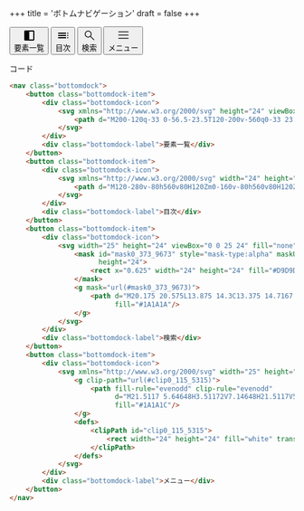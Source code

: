 +++
title = 'ボトムナビゲーション'
draft = false
+++

<nav class="bottomdock bottomdock-static">
    <button class="bottomdock-item">
        <div class="bottomdock-icon">
            <svg xmlns="http://www.w3.org/2000/svg" height="24" viewBox="0 -960 960 960" width="24">
                <path d="M200-120q-33 0-56.5-23.5T120-200v-560q0-33 23.5-56.5T200-840h560q33 0 56.5 23.5T840-760v560q0 33-23.5 56.5T760-120H200Zm280-80h280v-560H480v560Z"/>
            </svg>
        </div>
        <div class="bottomdock-label">要素一覧</div>
    </button>
    <button class="bottomdock-item">
        <div class="bottomdock-icon">
            <svg xmlns="http://www.w3.org/2000/svg" width="24" height="24" viewBox="0 -960 960 960">
                <path d="M120-280v-80h560v80H120Zm0-160v-80h560v80H120Zm0-160v-80h560v80H120Zm680 320q-17 0-28.5-11.5T760-320q0-17 11.5-28.5T800-360q17 0 28.5 11.5T840-320q0 17-11.5 28.5T800-280Zm0-160q-17 0-28.5-11.5T760-480q0-17 11.5-28.5T800-520q17 0 28.5 11.5T840-480q0 17-11.5 28.5T800-440Zm0-160q-17 0-28.5-11.5T760-640q0-17 11.5-28.5T800-680q17 0 28.5 11.5T840-640q0 17-11.5 28.5T800-600Z"/>
            </svg>
        </div>
        <div class="bottomdock-label">目次</div>
    </button>
    <button class="bottomdock-item">
        <div class="bottomdock-icon">
            <svg width="25" height="24" viewBox="0 0 25 24" fill="none" xmlns="http://www.w3.org/2000/svg">
                <mask id="mask0_373_9673" style="mask-type:alpha" maskUnits="userSpaceOnUse" x="0" y="0" width="25"
                      height="24">
                    <rect x="0.625" width="24" height="24" fill="#D9D9D9"/>
                </mask>
                <g mask="url(#mask0_373_9673)">
                    <path d="M20.175 20.575L13.875 14.3C13.375 14.7167 12.8 15.0417 12.15 15.275C11.5 15.5083 10.8334 15.625 10.15 15.625C8.43336 15.625 6.98336 15.0333 5.80002 13.85C4.61669 12.6667 4.02502 11.2167 4.02502 9.5C4.02502 7.8 4.61669 6.354 5.80002 5.162C6.98336 3.97067 8.43336 3.375 10.15 3.375C11.85 3.375 13.2917 3.96667 14.475 5.15C15.6584 6.33333 16.25 7.78333 16.25 9.5C16.25 10.2167 16.1334 10.9 15.9 11.55C15.6667 12.2 15.35 12.7667 14.95 13.25L21.225 19.525L20.175 20.575ZM10.15 14.125C11.4334 14.125 12.521 13.675 13.413 12.775C14.3044 11.875 14.75 10.7833 14.75 9.5C14.75 8.21667 14.3044 7.125 13.413 6.225C12.521 5.325 11.4334 4.875 10.15 4.875C8.85002 4.875 7.75436 5.325 6.86302 6.225C5.97102 7.125 5.52502 8.21667 5.52502 9.5C5.52502 10.7833 5.97102 11.875 6.86302 12.775C7.75436 13.675 8.85002 14.125 10.15 14.125Z"
                          fill="#1A1A1A"/>
                </g>
            </svg>
        </div>
        <div class="bottomdock-label">検索</div>
    </button>
    <button class="bottomdock-item">
        <div class="bottomdock-icon">
            <svg xmlns="http://www.w3.org/2000/svg" width="25" height="25" viewBox="0 0 25 25" fill="none">
                <g clip-path="url(#clip0_115_5315)">
                    <path fill-rule="evenodd" clip-rule="evenodd"
                          d="M21.5117 5.64648H3.51172V7.14648H21.5117V5.64648ZM21.5117 11.4463H3.51172V12.9463H21.5117V11.4463ZM3.51172 17.1465H21.5117V18.6465H3.51172V17.1465Z"
                          fill="#1A1A1C"/>
                </g>
                <defs>
                    <clipPath id="clip0_115_5315">
                        <rect width="24" height="24" fill="white" transform="translate(0.511719 0.146484)"/>
                    </clipPath>
                </defs>
            </svg>
        </div>
        <div class="bottomdock-label">メニュー</div>
    </button>
</nav>

コード

```html
<nav class="bottomdock">
    <button class="bottomdock-item">
        <div class="bottomdock-icon">
            <svg xmlns="http://www.w3.org/2000/svg" height="24" viewBox="0 -960 960 960" width="24">
                <path d="M200-120q-33 0-56.5-23.5T120-200v-560q0-33 23.5-56.5T200-840h560q33 0 56.5 23.5T840-760v560q0 33-23.5 56.5T760-120H200Zm280-80h280v-560H480v560Z"/>
            </svg>
        </div>
        <div class="bottomdock-label">要素一覧</div>
    </button>
    <button class="bottomdock-item">
        <div class="bottomdock-icon">
            <svg xmlns="http://www.w3.org/2000/svg" width="24" height="24" viewBox="0 -960 960 960">
                <path d="M120-280v-80h560v80H120Zm0-160v-80h560v80H120Zm0-160v-80h560v80H120Zm680 320q-17 0-28.5-11.5T760-320q0-17 11.5-28.5T800-360q17 0 28.5 11.5T840-320q0 17-11.5 28.5T800-280Zm0-160q-17 0-28.5-11.5T760-480q0-17 11.5-28.5T800-520q17 0 28.5 11.5T840-480q0 17-11.5 28.5T800-440Zm0-160q-17 0-28.5-11.5T760-640q0-17 11.5-28.5T800-680q17 0 28.5 11.5T840-640q0 17-11.5 28.5T800-600Z"/>
            </svg>
        </div>
        <div class="bottomdock-label">目次</div>
    </button>
    <button class="bottomdock-item">
        <div class="bottomdock-icon">
            <svg width="25" height="24" viewBox="0 0 25 24" fill="none" xmlns="http://www.w3.org/2000/svg">
                <mask id="mask0_373_9673" style="mask-type:alpha" maskUnits="userSpaceOnUse" x="0" y="0" width="25"
                      height="24">
                    <rect x="0.625" width="24" height="24" fill="#D9D9D9"/>
                </mask>
                <g mask="url(#mask0_373_9673)">
                    <path d="M20.175 20.575L13.875 14.3C13.375 14.7167 12.8 15.0417 12.15 15.275C11.5 15.5083 10.8334 15.625 10.15 15.625C8.43336 15.625 6.98336 15.0333 5.80002 13.85C4.61669 12.6667 4.02502 11.2167 4.02502 9.5C4.02502 7.8 4.61669 6.354 5.80002 5.162C6.98336 3.97067 8.43336 3.375 10.15 3.375C11.85 3.375 13.2917 3.96667 14.475 5.15C15.6584 6.33333 16.25 7.78333 16.25 9.5C16.25 10.2167 16.1334 10.9 15.9 11.55C15.6667 12.2 15.35 12.7667 14.95 13.25L21.225 19.525L20.175 20.575ZM10.15 14.125C11.4334 14.125 12.521 13.675 13.413 12.775C14.3044 11.875 14.75 10.7833 14.75 9.5C14.75 8.21667 14.3044 7.125 13.413 6.225C12.521 5.325 11.4334 4.875 10.15 4.875C8.85002 4.875 7.75436 5.325 6.86302 6.225C5.97102 7.125 5.52502 8.21667 5.52502 9.5C5.52502 10.7833 5.97102 11.875 6.86302 12.775C7.75436 13.675 8.85002 14.125 10.15 14.125Z"
                          fill="#1A1A1A"/>
                </g>
            </svg>
        </div>
        <div class="bottomdock-label">検索</div>
    </button>
    <button class="bottomdock-item">
        <div class="bottomdock-icon">
            <svg xmlns="http://www.w3.org/2000/svg" width="25" height="25" viewBox="0 0 25 25" fill="none">
                <g clip-path="url(#clip0_115_5315)">
                    <path fill-rule="evenodd" clip-rule="evenodd"
                          d="M21.5117 5.64648H3.51172V7.14648H21.5117V5.64648ZM21.5117 11.4463H3.51172V12.9463H21.5117V11.4463ZM3.51172 17.1465H21.5117V18.6465H3.51172V17.1465Z"
                          fill="#1A1A1C"/>
                </g>
                <defs>
                    <clipPath id="clip0_115_5315">
                        <rect width="24" height="24" fill="white" transform="translate(0.511719 0.146484)"/>
                    </clipPath>
                </defs>
            </svg>
        </div>
        <div class="bottomdock-label">メニュー</div>
    </button>
</nav>
```
